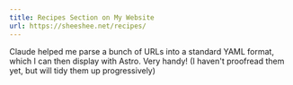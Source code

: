 ```yaml
---
title: Recipes Section on My Website
url: https://sheeshee.net/recipes/
---
```

Claude helped me parse a bunch of URLs into a standard YAML format, which I can then display with Astro. Very handy! (I haven't proofread them yet, but will tidy them up progressively)
